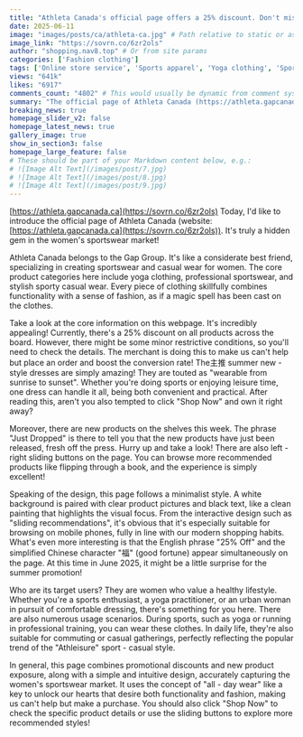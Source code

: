```yaml
---
title: "Athleta Canada's official page offers a 25% discount. Don't miss this treasure trove of women's sports and casual wear!"
date: 2025-06-11
image: "images/posts/ca/athleta-ca.jpg" # Path relative to static or assets
image_link: "https://sovrn.co/6zr2ols"
author: "shopping.nav8.top" # Or from site params
categories: ['Fashion clothing']
tags: ['Online store service', 'Sports apparel', 'Yoga clothing', 'Sportswear', 'Dresses']
views: "641k"
likes: "6917"
comments_count: "4802" # This would usually be dynamic from comment system
summary: "The official page of Athleta Canada (https://athleta.gapcanada.ca) focuses on women's sportswear and belongs to the Gap Group. There is a 25% discount on the entire store, and new products such as summer dresses have been launched. The page is concise and suitable for mobile browsing. The target users are health - conscious women, and the products are suitable for various scenarios. It accurately captures the market through promotions and designs. Go and check it out by clicking Shop Now."
breaking_news: true   
homepage_slider_v2: false  
homepage_latest_news: true  
gallery_image: true  
show_in_section3: false
homepage_large_feature: false
# These should be part of your Markdown content below, e.g.:
# ![Image Alt Text](/images/post/7.jpg)
# ![Image Alt Text](/images/post/8.jpg)
# ![Image Alt Text](/images/post/9.jpg)
---
```

[https://athleta.gapcanada.ca](https://sovrn.co/6zr2ols)
Today, I'd like to introduce the official page of Athleta Canada (website: [https://athleta.gapcanada.ca](https://sovrn.co/6zr2ols)). It's truly a hidden gem in the women's sportswear market!

Athleta Canada belongs to the Gap Group. It's like a considerate best friend, specializing in creating sportswear and casual wear for women. The core product categories here include yoga clothing, professional sportswear, and stylish sporty casual wear. Every piece of clothing skillfully combines functionality with a sense of fashion, as if a magic spell has been cast on the clothes.

Take a look at the core information on this webpage. It's incredibly appealing! Currently, there's a 25% discount on all products across the board. However, there might be some minor restrictive conditions, so you'll need to check the details. The merchant is doing this to make us can't help but place an order and boost the conversion rate! The主推 summer new - style dresses are simply amazing! They are touted as "wearable from sunrise to sunset". Whether you're doing sports or enjoying leisure time, one dress can handle it all, being both convenient and practical. After reading this, aren't you also tempted to click "Shop Now" and own it right away?

Moreover, there are new products on the shelves this week. The phrase "Just Dropped" is there to tell you that the new products have just been released, fresh off the press. Hurry up and take a look! There are also left - right sliding buttons on the page. You can browse more recommended products like flipping through a book, and the experience is simply excellent!

Speaking of the design, this page follows a minimalist style. A white background is paired with clear product pictures and black text, like a clean painting that highlights the visual focus. From the interactive design such as "sliding recommendations", it's obvious that it's especially suitable for browsing on mobile phones, fully in line with our modern shopping habits. What's even more interesting is that the English phrase "25% Off" and the simplified Chinese character "福" (good fortune) appear simultaneously on the page. At this time in June 2025, it might be a little surprise for the summer promotion!

Who are its target users? They are women who value a healthy lifestyle. Whether you're a sports enthusiast, a yoga practitioner, or an urban woman in pursuit of comfortable dressing, there's something for you here. There are also numerous usage scenarios. During sports, such as yoga or running in professional training, you can wear these clothes. In daily life, they're also suitable for commuting or casual gatherings, perfectly reflecting the popular trend of the "Athleisure" sport - casual style.

In general, this page combines promotional discounts and new product exposure, along with a simple and intuitive design, accurately capturing the women's sportswear market. It uses the concept of "all - day wear" like a key to unlock our hearts that desire both functionality and fashion, making us can't help but make a purchase. You should also click "Shop Now" to check the specific product details or use the sliding buttons to explore more recommended styles! 
